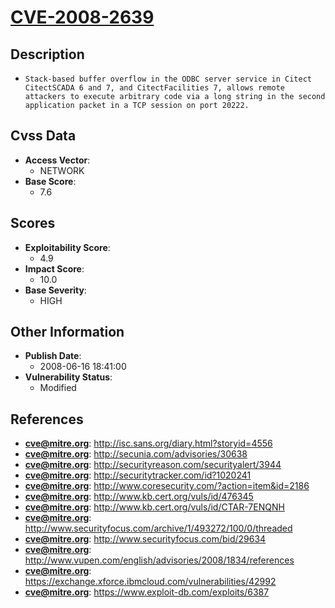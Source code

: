 
# [CVE-2008-2639](https://cve.mitre.org/cgi-bin/cvename.cgi?name=CVE-2008-2639)

## Description

- `Stack-based buffer overflow in the ODBC server service in Citect CitectSCADA 6 and 7, and CitectFacilities 7, allows remote attackers to execute arbitrary code via a long string in the second application packet in a TCP session on port 20222.`

## Cvss Data

- **Access Vector**:
  - NETWORK
- **Base Score**:
  - 7.6

## Scores

- **Exploitability Score**:
  - 4.9
- **Impact Score**:
  - 10.0
- **Base Severity**:
  - HIGH

## Other Information

- **Publish Date**:
  - 2008-06-16 18:41:00
- **Vulnerability Status**:
  - Modified

## References

- **cve@mitre.org**: http://isc.sans.org/diary.html?storyid=4556
- **cve@mitre.org**: http://secunia.com/advisories/30638
- **cve@mitre.org**: http://securityreason.com/securityalert/3944
- **cve@mitre.org**: http://securitytracker.com/id?1020241
- **cve@mitre.org**: http://www.coresecurity.com/?action=item&id=2186
- **cve@mitre.org**: http://www.kb.cert.org/vuls/id/476345
- **cve@mitre.org**: http://www.kb.cert.org/vuls/id/CTAR-7ENQNH
- **cve@mitre.org**: http://www.securityfocus.com/archive/1/493272/100/0/threaded
- **cve@mitre.org**: http://www.securityfocus.com/bid/29634
- **cve@mitre.org**: http://www.vupen.com/english/advisories/2008/1834/references
- **cve@mitre.org**: https://exchange.xforce.ibmcloud.com/vulnerabilities/42992
- **cve@mitre.org**: https://www.exploit-db.com/exploits/6387
